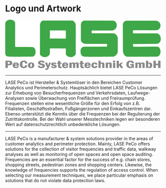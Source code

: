 # Logo und Artwork

<p align="center">
  <img src="https://raw.githubusercontent.com/lase-peco/art/master/1x/LASE%20PeCo%20Logo.png" alt="LASE PeCo Systemtechnik GmbH Logo" />
</p>

***

LASE PeCo ist Hersteller & Systemlöser in den Bereichen Customer Analytics und Perimeterschutz. Hauptsächlich bietet LASE PeCo Lösungen zur Erhebung von Besucherfrequenzen und Verkehrsdaten, Laufwege-Analysen sowie Überwachung von Freiflächen und Freiraumprüfung. Frequenzen stellen eine wesentliche Größe für den Erfolg von z.B. Filialisten, Geschäftsstraßen, Fußgängerzonen und Einkaufszentren dar. Ebenso unterstützt die Kenntis über die Frequenzen bei der Regulierung der Zutrittskontrolle. Bei der Wahl unserer Messtechniken legen wir besonderen Wert auf datenschutzrechtlich unbedenkliche Lösungen.

***

LASE PeCo is a manufacturer & system solutions provider in the areas of customer analytics and perimeter protection. Mainly, LASE PeCo offers solutions for the collection of visitor frequencies and traffic data, walkway analyses as well as monitoring of open spaces and open space auditing. Frequencies are an essential factor for the success of e.g. chain stores, shopping streets, pedestrian zones and shopping centers. Likewise, the knowledge of frequencies supports the regulation of access control. When selecting our measurement techniques, we place particular emphasis on solutions that do not violate data protection laws.
